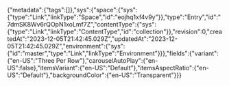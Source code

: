 {"metadata":{"tags":[]},"sys":{"space":{"sys":{"type":"Link","linkType":"Space","id":"eojhq1xf4v9y"}},"type":"Entry","id":"7dmSK8Wv6rQOpN1xoLmf7Z","contentType":{"sys":{"type":"Link","linkType":"ContentType","id":"collection"}},"revision":0,"createdAt":"2023-12-05T21:42:45.029Z","updatedAt":"2023-12-05T21:42:45.029Z","environment":{"sys":{"id":"master","type":"Link","linkType":"Environment"}}},"fields":{"variant":{"en-US":"Three Per Row"},"carouselAutoPlay":{"en-US":false},"itemsVariant":{"en-US":"Default"},"itemsAspectRatio":{"en-US":"Default"},"backgroundColor":{"en-US":"Transparent"}}}
